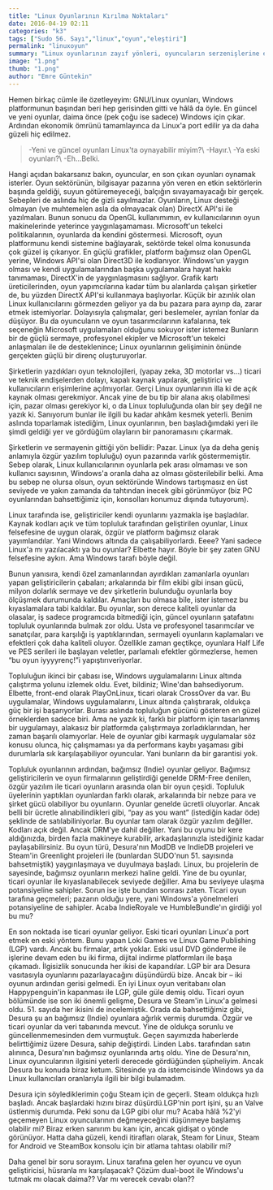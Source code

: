 ```yaml
---
title: "Linux Oyunlarının Kırılma Noktaları"
date: 2016-04-19 02:11
categories: "k3"
tags: ["Sudo 56. Sayı","linux","oyun","eleştiri"]
permalink: "linuxoyun"
summary: "Linux oyunlarının zayıf yönleri, oyuncuların serzenişlerine ekleniyor. Windows oyunları güçlü, yeni ve pırıl pırıl. Linux oyunları ve oyuncuları ise bunların karşısında her yönden saldırıya açıklar. Çok ciddi, artık büyümüş (!) oyun oynamayan Linux kullanıcıları da biraz düşünmeli bunu. Ne o, alındınız mı? Biraz da siz alının, hep biz mi alınacağız?"
image: "1.png"
thumb: "1.png"
author: "Emre Güntekin"
---
```




Hemen birkaç cümle ile özetleyeyim: GNU/Linux oyunları, Windows platformunun başından beri hep gerisinden gitti ve hâlâ da öyle. En güncel ve yeni oyunlar, daima önce (pek çoğu ise sadece) Windows için çıkar. Ardından ekonomik ömrünü tamamlayınca da Linux'a port edilir ya da daha güzeli hiç edilmez.

>-Yeni ve güncel oyunları Linux'ta oynayabilir miyim?\\
-Hayır.\\
-Ya eski oyunları?\\
-Eh...Belki.

Hangi açıdan bakarsanız bakın, oyuncular, en son çıkan oyunları oynamak isterler. Oyun sektörünün, bilgisayar pazarına yön veren en etkin sektörlerin başında geldiği, suyun götüremeyeceği, balçığın sıvayamayacağı bir gerçek. Sebepleri de aslında hiç de gizli sayılmazlar.
Oyunların, Linux desteği olmayan (ve muhtemelen asla da olmayacak olan) DirectX API'si ile yazılmaları. Bunun sonucu da OpenGL kullanımımın, ev kullanıcılarının oyun makinelerinde yeterince yaygınlaşamaması. Microsoft'un tekelci politikalarının, oyunlarda da kendini göstermesi. Microsoft, oyun platformunu kendi sistemine bağlayarak, sektörde tekel olma konusunda çok güzel iş çıkarıyor. En güçlü grafikler, platform bağımsız olan OpenGL yerine, Windows API'si olan Direct3D ile kodlanıyor. Windows'un yaygın olması ve kendi uygulamalarından başka uygulamalara hayat hakkı tanımaması, DirectX'in de yaygınlaşmasını sağlıyor. Grafik kartı üreticilerinden, oyun yapımcılarına kadar tüm bu alanlarda çalışan şirketler de, bu yüzden  DirectX API'si kullanmaya başlıyorlar. Küçük bir azınlık olan Linux kullanıcılarını görmezden geliyor ya da bu pazara para ayırıp da, zarar etmek istemiyorlar. Dolayısıyla çalışmalar, geri beslemeler, ayrılan fonlar da düşüyor. Bu da oyuncuların ve oyun tasarımcılarının kafalarına, tek seçeneğin Microsoft uygulamaları olduğunu sokuyor ister istemez Bunların bir de güçlü sermaye, profesyonel ekipler ve Microsoft'un tekelci anlaşmaları ile de desteklenince; Linux oyunlarının gelişiminin önünde gerçekten güçlü bir direnç oluşturuyorlar.

Şirketlerin yazdıkları oyun teknolojileri, (yapay zeka, 3D motorlar vs...) ticari ve teknik endişelerden dolayı, kapalı kaynak yapılarak, geliştirici ve kullanıcıların erişimlerine açılmıyorlar. Gerçi Linux oyunlarının illa ki de açık kaynak olması gerekmiyor. Ancak yine de bu tip bir alana akış olabilmesi için, pazar olması gerekiyor ki, o da Linux topluluğunda olan bir şey değil ne yazık ki.
Sanıyorum bunlar ile ilgili bu kadar ahkâm kesmek yeterli. Benim aslında toparlamak istediğim, Linux oyunlarının, ben başladığımdaki yeri ile şimdi geldiği yer ve gördüğüm olayların bir panoramasını çıkarmak.

Şirketlerin ve sermayenin gittiği yön bellidir: Pazar. Linux (ya da deha geniş anlamıyla özgür yazılım topluluğu) oyun pazarında varlık göstermemiştir. Sebep olarak, Linux kullanıcılarının oyunlarla pek arası olmaması ve son kullanıcı sayısının, Windows'a oranla daha az olması gösterilebilir belki. Ama bu sebep ne olursa olsun, oyun sektöründe Windows tartışmasız en üst seviyede ve yakın zamanda da tahtından inecek gibi görünmüyor (biz PC oyunlarından bahsettiğimiz için, konsolları konumuz dışında tutuyorum).

Linux tarafında ise, geliştiriciler kendi oyunlarını yazmakla işe başladılar. Kaynak kodları açık ve tüm topluluk tarafından geliştirilen oyunlar, Linux felsefesine de uygun olarak, özgür ve platform bağımsız olarak yayımlandılar. Yani Windows altında da çalışabiliyorlardı. Eeee? Yani sadece Linux'a mı yazılacaktı ya bu oyunlar? Elbette hayır. Böyle bir şey zaten GNU felsefesine aykırı. Ama Windows tarafı böyle değil.

Bunun yanısıra, kendi özel zamanlarından ayırdıkları zamanlarla oyunları yapan geliştiricilerin çabaları; arkalarında bir film ekibi gibi insan gücü, milyon dolarlık sermaye ve dev şirketlerin bulunduğu oyunlarla boy ölçüşmek durumunda kaldılar. Amaçları bu olmasa bile, ister istemez bu kıyaslamalara tabi kaldılar. Bu oyunlar, son derece kaliteli oyunlar da olasalar, iş sadece programcıda bitmediği için, güncel oyunların şatafatını topluluk oyunlarında bulmak zor oldu. Usta ve profesyonel tasarımcılar ve sanatçılar, para karşılığı iş yaptıklarından, sermayeli oyunların kaplamaları ve efektleri çok daha kaliteli oluyor. Özellikle zaman geçtikçe, oyunlara Half Life ve PES serileri ile başlayan veletler, parlamalı efektler görmezlerse, hemen “bu oyun iyyyyrenç!”i yapıştırıveriyorlar.

Topluluğun ikinci bir çabası ise, Windows uygulamalarını Linux altında çalıştırma yolunu izlemek oldu. Evet, bildiniz; Wine'dan bahsediyorum.  Elbette, front-end olarak PlayOnLinux, ticari olarak CrossOver da var. Bu uygulamalar, Windows uygulamalarını, Linux altında çalıştırarak, oldukça güç bir işi başarıyorlar. Burası aslında topluluğun gücünü gösteren en güzel örneklerden sadece biri. Ama ne yazık ki, farklı bir platform için tasarlanmış bir uygulamayı, alakasız bir platformda çalıştırmaya zorladıklarından, her zaman başarılı olamıyorlar. Hele de oyunlar gibi karmaşık uygulamalar söz konusu olunca, hiç çalışmaması ya da performans kaybı yaşaması gibi durumlarla sık karşılaşabiliyor oyuncular. Yani bunların da bir garantisi yok.

Topluluk oyunlarının ardından, bağımsız (Indie) oyunlar geliyor. Bağımsız geliştiricilerin ve oyun firmalarının geliştirdiği genelde DRM-Free denilen, özgür yazılım ile ticari oyunların arasında olan bir oyun çeşidi. Topluluk üyelerinin yaptıkları oyunlardan farklı olarak, arkalarında bir nebze para ve şirket gücü olabiliyor bu oyunların. Oyunlar genelde ücretli oluyorlar. Ancak belli bir ücretle alınabilindikleri gibi, “pay as you want” (istediğin kadar öde) şeklinde de satılabiliniyorlar. Bu oyunlar tam olarak özgür yazılım değiller. Kodları açık değil. Ancak DRM'ye dahil değiller. Yani bu oyunu bir kere aldığınızda, birden fazla makineye kurabilir, arkadaşlarınızla istediğiniz kadar paylaşabilirsiniz. Bu oyun türü, Desura'nın ModDB ve IndieDB projeleri ve Steam'in Greenlight projeleri ile (bunlardan SUDO'nun 51. sayısında bahsetmiştik) yaygınlaşmaya ve duyulmaya başladı. Linux, bu projelerin de sayesinde, bağımsız oyunların merkezi haline geldi. Yine de bu oyunlar, ticari oyunlar ile kıyaslanabilecek seviyede değiller. Ama bu seviyeye ulaşma potansiyeline sahipler. Sorun ise işte bundan sonrası zaten. Ticari oyun tarafına geçmeleri; pazarın olduğu yere, yani Windows'a yönelmeleri potansiyeline de sahipler. Acaba IndieRoyale ve HumbleBundle'ın girdiği yol bu mu?

En son noktada ise ticari oyunlar geliyor. Eski ticari oyunları Linux'a port etmek en eski yöntem. Bunu yapan Loki Games ve Linux Game Publishing (LGP) vardı. Ancak bu firmalar, artık yoklar. Eski usul DVD gönderme ile işlerine devam eden bu iki firma, dijital indirme platformları ile başa çıkamadı. İlgisizlik sonucunda her ikisi de kapandılar. LGP bir ara Desura vasıtasıyla oyunlarını pazarlayacağını düşündürdü bize. Ancak bir – iki oyunun ardından gerisi gelmedi. En iyi Linux oyun veritabanı olan Happypenguin'in kapanması ile LGP, güle güle demiş oldu. Ticari oyun bölümünde ise son iki önemli gelişme, Desura ve Steam'in Linux'a gelmesi oldu. 51. sayıda her ikisini de incelemiştik. Orada da bahsettiğimiz gibi, Desura şu an bağımsız (Indie) oyunlara ağırlık vermiş durumda. Özgür ve ticari oyunlar da veri tabanında mevcut. Yine de oldukça sorunlu ve güncellenmemesinden dem vurmuştuk. Geçen sayımızda haberlerde belirttiğimiz üzere Desura, sahip değiştirdi. Linden Labs. tarafından satın alınınca, Desura'nın bağımsız oyunlarında artış oldu. Yine de Desura'nın, Linux oyuncularının ilgisini yeterli derecede gördüğünden şüpheliyim. Ancak Desura bu konuda biraz ketum. Sitesinde ya da istemcisinde Windows ya da Linux kullanıcıları oranlarıyla ilgili bir bilgi bulamadım.

Desura için söylediklerimin çoğu Steam için de geçerli. Steam oldukça hızlı başladı. Ancak başlardaki hızını biraz düşürdü.LGP'nin port işini, şu an Valve üstlenmiş durumda. Peki sonu da LGP gibi olur mu? Acaba hâlâ %2'yi geçemeyen Linux oyuncularının değmeyeceğini düşünmeye başlamış olabilir mi? Biraz erken sanırım bu kanı için, ancak gidişat o yönde görünüyor.  Hatta daha güzeli, kendi itirafları olarak, Steam for Linux, Steam for Android  ve SteamBox konsolu için bir atlama tahtası olabilir mi?

Daha genel bir soru sorayım. Linux tarafına gelen her oyuncu ve oyun geliştiricisi, hüsranla mı karşılaşacak? Çözüm dual-boot ile Windows'u tutmak mı olacak daima?? Var mı verecek cevabı olan??
